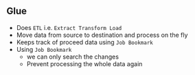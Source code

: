 ## Glue

- Does `ETL` i.e. `Extract Transform Load`
- Move data from source to destination and process on the fly
- Keeps track of proceed data using `Job Bookmark`
- Using `Job Bookmark`
  - we can only search the changes
  - Prevent processing the whole data again
